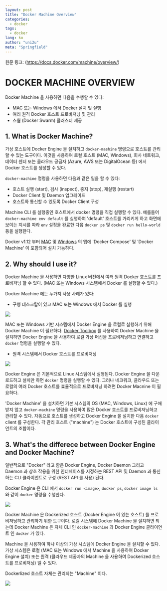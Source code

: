 ```yaml
---
layout: post
title: "Docker Machine Overview"
categories:
  - docker
tags:
  - docker
lang: ko
author: "uni2u"
meta: "Springfield"
---
```


원문 링크: (https://docs.docker.com/machine/overview/)

# DOCKER MACHINE OVERVIEW

Docker Machine 을 사용하면 다음을 수행할 수 있다:

- MAC 또는 Windows 에서 Docker 설치 및 실행
- 여러 원격 Docker 호스트 프로비저닝 및 관리
- 스웜 (Docker Swarm) 클러스터 제공

## 1. What is Docker Machine?

가상 호스트에 Docker Engine 을 설치하고 `docker-mashine` 명령으로 호스트를 관리할 수 있는 도구이다. 이것을 사용하여 로컬 호스트 (MAC, Windows), 회사 네트워크, 데이터 센터 또는 클라우드 공급자 (Azure, AWS 또는 DigitalOcean 등) 에서 Docker 호스트를 생성할 수 있다.

`docker-machine` 명령을 사용하면 다음과 같은 일을 할 수 있다:

- 호스트 실행 (start), 검사 (inspect), 중지 (stop), 재실행 (restart)
- Docker Client 및 Daemon 업그레이드
- 호스트와 통신할 수 있도록 Docker Client 구성

Machine CLI 를 실행중인 호스트에서 docker 명령을 직접 실행할 수 있다. 예를들어 `docker-machine env default` 를 실행하여 'default' 호스트를 가리키게 하고 화면에 보이는 지시를 따라 `env` 설정을 완료한 다음 `docker ps` 및 `docker run hello-world` 등을 실행한다.

Docker v1.12 부터 [MAC](https://docs.docker.com/docker-for-mac/) 및 [Windows](https://docs.docker.com/docker-for-windows/) 의 앱에 'Docker Compose' 및 'Docker Machine' 이 포함되어 설치 가능하다.

## 2. Why should I use it?

Docker Machine 을 사용하면 다양한 Linux 버전에서 여러 원격 Docker 호스트를 프로비저닝 할 수 있다. (MAC 또는 Windows 시스템에서 Docker 를 실행할 수 있다.)

Docker Machine 에는 두가지 사용 사례가 있다:

- 구형 데스크탑이 있고 MAC 또는 Windows 에서 Docker 를 실행

![](https://docs.docker.com/machine/img/machine-mac-win.png)

MAC 또는 Windows 기반 시스템에서 Docker Engine 을 로컬로 실행하기 위해 Docker Machine 이 필요하다. [Docker Toolbox](https://docs.docker.com/toolbox/overview/) 를 사용하여 Docker Machine 을 설치하면 Docker Engine 을 사용하여 로컬 가상 머신을 프로비저닝하고 연결하고 `docker` 명령을 실행할 수 있다.

- 원격 시스템에서 Docker 호스트를 프로비저닝

![](https://docs.docker.com/machine/img/provision-use-case.png)

Docker Engine 은 기본적으로 Linux 시스템에서 실행된다. Docker Engine 을 다운로드하고 설치만 하면 `docker` 명령을 실행할 수 있다. 그러나 네크워크, 클라우드 또는 로컬의 여러 Docker 호스트를 효율적으로 프로비저닝 하려면 Docker Macnine 이 필요하다.

'Docker Machine' 을 설치하면 기본 시스템의 OS (MAC, Windows, Linux) 에 구애받지 않고 `docker-machine` 명령을 사용하여 많은 Docker 호스트를 프로비저닝하고 관리할 수 있다. 자동으로 호스트를 생성하고 Docker Engine 을 설치한 다음 `docker` client 를 구성한다. 각 관리 호스트 ("machine") 는 Docker 호스트에 구성된 클라이언트의 조합이다.

## 3. What's the differece between Docker Engine and Docker Machine?

일반적으로 "Docker" 라고 함은 Docker Engine, Docker Daemon 그리고 Daemon 과 상호 작용을 위한 인터페이스를 지정하는 REST API 및 Daemon 과 통신하는 CLI 클라이언트로 구성 (REST API 를 사용) 된다.

Docker Engine 은 CLI 에서 `docker run <image>`, `docker ps`, `docker image ls` 와 같이 `docker` 명령을 수행한다.

![](https://docs.docker.com/machine/img/engine.png)

Docker Machine 은 Dockerized 호스트 (Docker Engine 이 있는 호스트) 를 프로비저닝하고 관리하기 위한 도구이다. 로컬 시스템에 Docker Machine 을 설치하면 되는데 Docker Machine 은 자체 CLI 인 `docker-machine` 과 Docker Engine 클라이언트 인 `docker` 가 있다.

Machine 을 사용하여 하나 이상의 가상 시스템에 Docker Engine 을 설치할 수 있다. 가상 시스템은 로컬 (MAC 또는 Windows 에서 Machine 을 사용하여 Docker Engine 설치) 또는 원격 (클라우드 제공자의 Machine 을 사용하여 Dockerized 호스트를 프로비저닝) 일 수 있다.

Dockerlized 호스트 자체는 관리되는 "Machine" 이다.

![](https://docs.docker.com/machine/img/machine.png)
